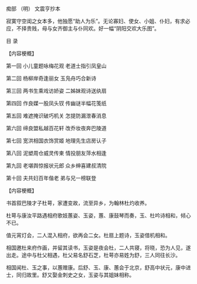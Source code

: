 痴部 （明） 文震亨抄本

寂寞守空闺之女本多，他独愿“助人为乐”。无论寡妇、使女、小姐、仆妇，有求必应，不择贵贱，母与女齐御主与仆同欢。好一幅“阴阳交欢大乐图”。

目 录

【内容梗概】

第一回 小儿童题咏梅花观 老道士指引凤皇山

第二回 杨柳岸奇逢丽女 玉凫舟巧合新诗

第三回 两书生乘戏访娇姿 二姊妹观诗送纨扇

第四回 作良媒一股凤头钗 传幽谜半幅花笺纸

第五回 难遮掩识破巧机关 怎提防漏泄春消息

第六回 缔良盟私越百花轩 改乔妆夜奔巴陵道

第七回 宽洪相国衣饰赏姬 地理先生店房认子

第八回 泥塑周仓威灵传柬 情投朋友萍水相逢

第九回 老堪舆惊报状元郎 众乡绅喜建叔清院

第十回 夫共妇百年偕老 弟与兄一榜联登

【内容梗概】

书首叙巴陵才子杜萼，家遭变故，流至异乡，为翰林杜灼收养。

杜萼与康汝平路遇相府歌妓蕙姿、玉姿，蕙、康鼓琴而奏，玉、杜吟诗相和，倾心不已。

值元宵灯会，二人混入相府，欲再会二女。杜扇上题诗，玉姿借机相和。

相国邀杜来府作画，并留其读书，玉姿是夜会杜，二人共寝，将晓，恐为人见，遂出走。途中与杜父相遇，杜父易名舒石芝，杜萼亦易姓为舒，三人同往长沙。

相国闻杜、玉之事，以蕙赠康。后舒、玉、康、蕙会于北京，舒高中状元，康中进士，同归故里。舒又娶金刺史之女，玉姿与其姐妹相称。